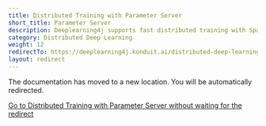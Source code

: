 ```yaml
---
title: Distributed Training with Parameter Server
short_title: Parameter Server
description: Deeplearning4j supports fast distributed training with Spark and a parameter server.
category: Distributed Deep Learning
weight: 12
redirectTo: https://deeplearning4j.konduit.ai/distributed-deep-learning/parameter-server
layout: redirect
---
```


The documentation has moved to a new location. You will be automatically redirected.
            
[Go to Distributed Training with Parameter Server without waiting for the redirect](https://deeplearning4j.konduit.ai/distributed-deep-learning/parameter-server)

        